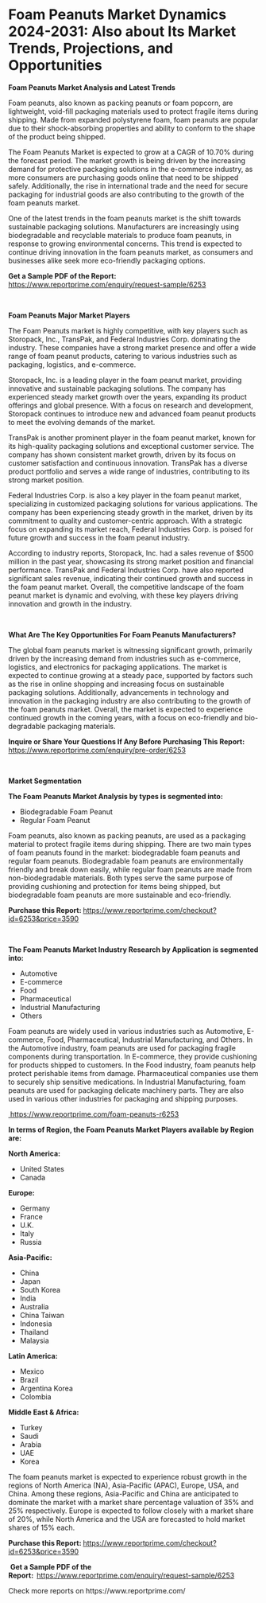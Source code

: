 <p><h1>Foam Peanuts Market Dynamics 2024-2031: Also about Its Market Trends, Projections, and Opportunities</h1></p><p><strong>Foam Peanuts Market Analysis and Latest Trends</strong></p>
<p><p>Foam peanuts, also known as packing peanuts or foam popcorn, are lightweight, void-fill packaging materials used to protect fragile items during shipping. Made from expanded polystyrene foam, foam peanuts are popular due to their shock-absorbing properties and ability to conform to the shape of the product being shipped.</p><p>The Foam Peanuts Market is expected to grow at a CAGR of 10.70% during the forecast period. The market growth is being driven by the increasing demand for protective packaging solutions in the e-commerce industry, as more consumers are purchasing goods online that need to be shipped safely. Additionally, the rise in international trade and the need for secure packaging for industrial goods are also contributing to the growth of the foam peanuts market.</p><p>One of the latest trends in the foam peanuts market is the shift towards sustainable packaging solutions. Manufacturers are increasingly using biodegradable and recyclable materials to produce foam peanuts, in response to growing environmental concerns. This trend is expected to continue driving innovation in the foam peanuts market, as consumers and businesses alike seek more eco-friendly packaging options.</p></p>
<p><strong>Get a Sample PDF of the Report:&nbsp;</strong> <a href="https://www.reportprime.com/enquiry/request-sample/6253">https://www.reportprime.com/enquiry/request-sample/6253</a></p>
<p>&nbsp;</p>
<p><strong>Foam Peanuts Major Market Players</strong></p>
<p><p>The Foam Peanuts market is highly competitive, with key players such as Storopack, Inc., TransPak, and Federal Industries Corp. dominating the industry. These companies have a strong market presence and offer a wide range of foam peanut products, catering to various industries such as packaging, logistics, and e-commerce.</p><p>Storopack, Inc. is a leading player in the foam peanut market, providing innovative and sustainable packaging solutions. The company has experienced steady market growth over the years, expanding its product offerings and global presence. With a focus on research and development, Storopack continues to introduce new and advanced foam peanut products to meet the evolving demands of the market.</p><p>TransPak is another prominent player in the foam peanut market, known for its high-quality packaging solutions and exceptional customer service. The company has shown consistent market growth, driven by its focus on customer satisfaction and continuous innovation. TransPak has a diverse product portfolio and serves a wide range of industries, contributing to its strong market position.</p><p>Federal Industries Corp. is also a key player in the foam peanut market, specializing in customized packaging solutions for various applications. The company has been experiencing steady growth in the market, driven by its commitment to quality and customer-centric approach. With a strategic focus on expanding its market reach, Federal Industries Corp. is poised for future growth and success in the foam peanut industry.</p><p>According to industry reports, Storopack, Inc. had a sales revenue of $500 million in the past year, showcasing its strong market position and financial performance. TransPak and Federal Industries Corp. have also reported significant sales revenue, indicating their continued growth and success in the foam peanut market. Overall, the competitive landscape of the foam peanut market is dynamic and evolving, with these key players driving innovation and growth in the industry.</p></p>
<p>&nbsp;</p>
<p><strong>What Are The Key Opportunities For Foam Peanuts Manufacturers?</strong></p>
<p><p>The global foam peanuts market is witnessing significant growth, primarily driven by the increasing demand from industries such as e-commerce, logistics, and electronics for packaging applications. The market is expected to continue growing at a steady pace, supported by factors such as the rise in online shopping and increasing focus on sustainable packaging solutions. Additionally, advancements in technology and innovation in the packaging industry are also contributing to the growth of the foam peanuts market. Overall, the market is expected to experience continued growth in the coming years, with a focus on eco-friendly and bio-degradable packaging materials.</p></p>
<p><strong>Inquire or Share Your Questions If Any Before Purchasing This Report:</strong> <a href="https://www.reportprime.com/enquiry/pre-order/6253">https://www.reportprime.com/enquiry/pre-order/6253</a></p>
<p>&nbsp;</p>
<p><strong>Market Segmentation</strong></p>
<p><strong>The Foam Peanuts Market Analysis by types is segmented into:</strong></p>
<p><ul><li>Biodegradable Foam Peanut</li><li>Regular Foam Peanut</li></ul></p>
<p><p>Foam peanuts, also known as packing peanuts, are used as a packaging material to protect fragile items during shipping. There are two main types of foam peanuts found in the market: biodegradable foam peanuts and regular foam peanuts. Biodegradable foam peanuts are environmentally friendly and break down easily, while regular foam peanuts are made from non-biodegradable materials. Both types serve the same purpose of providing cushioning and protection for items being shipped, but biodegradable foam peanuts are more sustainable and eco-friendly.</p></p>
<p><strong>Purchase this Report:&nbsp;</strong><a href="https://www.reportprime.com/checkout?id=6253&price=3590">https://www.reportprime.com/checkout?id=6253&price=3590</a></p>
<p>&nbsp;</p>
<p><strong>The Foam Peanuts Market Industry Research by Application is segmented into:</strong></p>
<p><ul><li>Automotive</li><li>E-commerce</li><li>Food</li><li>Pharmaceutical</li><li>Industrial Manufacturing</li><li>Others</li></ul></p>
<p><p>Foam peanuts are widely used in various industries such as Automotive, E-commerce, Food, Pharmaceutical, Industrial Manufacturing, and Others. In the Automotive industry, foam peanuts are used for packaging fragile components during transportation. In E-commerce, they provide cushioning for products shipped to customers. In the Food industry, foam peanuts help protect perishable items from damage. Pharmaceutical companies use them to securely ship sensitive medications. In Industrial Manufacturing, foam peanuts are used for packaging delicate machinery parts. They are also used in various other industries for packaging and shipping purposes.</p></p>
<p><a href="https://www.reportprime.com/foam-peanuts-r6253">&nbsp;https://www.reportprime.com/foam-peanuts-r6253</a></p>
<p><strong>In terms of Region, the Foam Peanuts Market Players available by Region are:</strong></p>
<p>
    <p> <strong> North America: </strong>
        <ul>
            <li>United States</li>
            <li>Canada</li>
        </ul>
        </p> 
    <p> <strong> Europe: </strong>
        <ul>
            <li>Germany</li>
            <li>France</li>
            <li>U.K.</li>
            <li>Italy</li>
            <li>Russia</li>
        </ul>
        </p> 
    <p> <strong> Asia-Pacific: </strong>
        <ul>
            <li>China</li>
            <li>Japan</li>
            <li>South Korea</li>
            <li>India</li>
            <li>Australia</li>
            <li>China Taiwan</li>
            <li>Indonesia</li>
            <li>Thailand</li>
            <li>Malaysia</li>
        </ul>
        </p> 
    <p> <strong> Latin America: </strong>
        <ul>
            <li>Mexico</li>
            <li>Brazil</li>
            <li>Argentina Korea</li>
            <li>Colombia</li>
        </ul>
        </p> 
    <p> <strong> Middle East & Africa: </strong>
        <ul>
            <li>Turkey</li>
            <li>Saudi</li>
            <li>Arabia</li>
            <li>UAE</li>
            <li>Korea</li>
        </ul>
    </p>
    </p>
<p><p>The foam peanuts market is expected to experience robust growth in the regions of North America (NA), Asia-Pacific (APAC), Europe, USA, and China. Among these regions, Asia-Pacific and China are anticipated to dominate the market with a market share percentage valuation of 35% and 25% respectively. Europe is expected to follow closely with a market share of 20%, while North America and the USA are forecasted to hold market shares of 15% each.</p></p>
<p><strong>Purchase this Report: </strong><a href="https://www.reportprime.com/checkout?id=6253&price=3590">https://www.reportprime.com/checkout?id=6253&price=3590</a></p>
<p>&nbsp;<strong>Get a Sample PDF of the Report:&nbsp;&nbsp;</strong><a href="https://www.reportprime.com/enquiry/request-sample/6253">https://www.reportprime.com/enquiry/request-sample/6253</a></p>
<p><strong></strong></p>
<p>Check more reports on https://www.reportprime.com/</p>